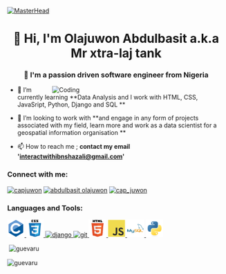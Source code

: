 [![MasterHead](https://c.tenor.com/qJ5evVs-_uUAAAAC/coding.gif)](https://c.tenor.com/qJ5evVs-_uUAAAAC/coding.gif)
<h1 align="center"> 👋 Hi, I'm Olajuwon Abdulbasit a.k.a Mr xtra-laj tank</h1>
<h3 align="center">👀 I'm a passion driven software engineer from Nigeria</h3>
<img img align="right" alt="Coding" width="400" src="https://cdn.dribbble.com/users/926537/screenshots/4502924/python-2.gif">

- 🌱 I’m currently learning **Data Analysis and I work with HTML, CSS, JavaSript, Python, Django and SQL **

- 💞️ I’m looking to work with **and engage in any form of projects associated with my field, learn more and work as a data scientist for a geospatial information organisation **

- 📫 How to reach me ; **contact my email 'interactwithibnshazali@gmail.com'**

<h3 align="left">Connect with me:</h3>
<p align="left">
<a href="https://twitter.com/capjuwon" target="blank"><img align="center" src="https://raw.githubusercontent.com/rahuldkjain/github-profile-readme-generator/master/src/images/icons/Social/twitter.svg" alt="capjuwon" height="30" width="40" /></a>
<a href="https://www.linkedin.com/in/abdulbasit-olajuwon/" target="blank"><img align="center" src="https://raw.githubusercontent.com/rahuldkjain/github-profile-readme-generator/master/src/images/icons/Social/linked-in-alt.svg" alt="abdulbasit olajuwon" height="30" width="40" /></a>
<a href="https://instagram.com/cap_juwon" target="blank"><img align="center" src="https://raw.githubusercontent.com/rahuldkjain/github-profile-readme-generator/master/src/images/icons/Social/instagram.svg" alt="cap_juwon" height="30" width="40" /></a>
</p>

<h3 align="left">Languages and Tools:</h3>
<p align="left"> <a href="https://www.cprogramming.com/" target="_blank" rel="noreferrer"> <img src="https://raw.githubusercontent.com/devicons/devicon/master/icons/c/c-original.svg" alt="c" width="40" height="40"/> </a> <a href="https://www.w3schools.com/css/" target="_blank" rel="noreferrer"> <img src="https://raw.githubusercontent.com/devicons/devicon/master/icons/css3/css3-original-wordmark.svg" alt="css3" width="40" height="40"/> </a> <a href="https://www.djangoproject.com/" target="_blank" rel="noreferrer"> <img src="https://cdn.worldvectorlogo.com/logos/django.svg" alt="django" width="40" height="40"/> </a> <a href="https://git-scm.com/" target="_blank" rel="noreferrer"> <img src="https://www.vectorlogo.zone/logos/git-scm/git-scm-icon.svg" alt="git" width="40" height="40"/> </a> <a href="https://www.w3.org/html/" target="_blank" rel="noreferrer"> <img src="https://raw.githubusercontent.com/devicons/devicon/master/icons/html5/html5-original-wordmark.svg" alt="html5" width="40" height="40"/> </a> <a href="https://developer.mozilla.org/en-US/docs/Web/JavaScript" target="_blank" rel="noreferrer"> <img src="https://raw.githubusercontent.com/devicons/devicon/master/icons/javascript/javascript-original.svg" alt="javascript" width="40" height="40"/> </a> <a href="https://www.mysql.com/" target="_blank" rel="noreferrer"> <img src="https://raw.githubusercontent.com/devicons/devicon/master/icons/mysql/mysql-original-wordmark.svg" alt="mysql" width="40" height="40"/> </a> <a href="https://www.python.org" target="_blank" rel="noreferrer"> <img src="https://raw.githubusercontent.com/devicons/devicon/master/icons/python/python-original.svg" alt="python" width="40" height="40"/> </a> </p>

<p>&nbsp;<img align="center" src="https://github-readme-stats.vercel.app/api?username=guevaru&show_icons=true&locale=en" alt="guevaru" /></p>

<p><img align="center" src="https://github-readme-streak-stats.herokuapp.com/?user=guevaru&" alt="guevaru" /></p>


<!---
Guevaru/Guevaru is a ✨ special ✨ repository because its `README.md` (this file) appears on your GitHub profile.
You can click the Preview link to take a look at your changes.
--->
